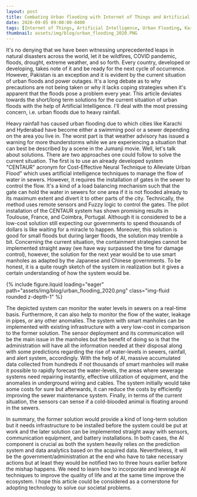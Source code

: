 ```yaml
---
layout: post
title: Combating Urban flooding with Internet of Things and Artificial Intelligence
date: 2020-09-05 09:00:00-0400
tags: [Internet of Things, Artificial Intelligence, Urban Flooding, Karachi, Pakistan]
thumbnail: assets/img/blog/urban_flooding_2020.PNG
---
```


It's no denying that we have been witnessing unprecedented leaps in natural disasters across the world, let it be wildfires, COVID pandemic, floods, drought, extreme weather, and so forth. Every country, developed or developing, takes note of it and be ready for the next cycle of occurrence. However, Pakistan is an exception and it is evident by the current situation of urban floods and power outages. It's a long debate as to why precautions are not being taken or why it lacks coping strategies when it's apparent that the floods pose a problem every year. This article deviates towards the short/long term solutions for the current situation of urban floods with the help of Artificial Intelligence. I'll deal with the most pressing concern, i.e. urban floods due to heavy rainfall.

Heavy rainfall has caused urban flooding due to which cities like Karachi and Hyderabad have become either a swimming pool or a sewer depending on the area you live in. The worst part is that weather advisory has issued a warning for more thunderstorms while we are experiencing a situation that can best be described by a scene in the Jumanji movie. Well, let's talk about solutions. There are two approaches one could follow to solve the current situation. The first is to use an already developed system "CENTAUR" acronym for Cost-Effective Neural Technique to Alleviate Urban Flood" which uses artificial intelligence techniques to manage the flow of water in sewers. However, it requires the installation of gates in the sewer to control the flow. It's a kind of a load balancing mechanism such that the gate can hold the water in sewers for one area if it is not flooded already to its maximum extent and divert it to other parts of the city. Technically, the method uses remote sensors and Fuzzy logic to control the gates. The pilot installation of the CENTAUR system has shown promising results in Toulouse, France, and Coimbra, Portugal. Although it is considered to be a low-cost solution still expecting our governments to spend thousands of dollars is like waiting for a miracle to happen. Moreover, this solution is good for small floods but during larger floods, the solution may tremble a bit. Concerning the current situation, the containment strategies cannot be implemented straight away (we have way surpassed the time for damage control), however, the solution for the next year would be to use smart manholes as adapted by the Japanese and Chinese governments. To be honest, it is a quite rough sketch of the system in realization but it gives a certain understanding of how the system would be.

{% include figure.liquid loading="eager" path="assets/img/blog/urban_flooding_2020.png" class="img-fluid rounded z-depth-1" %}


The depicted system can monitor the water levels in sewers on a real-time basis. Furthermore, it can also help to monitor the flow of the water, leakage in pipes, or any other anomalies. The system with smart manholes can be implemented with existing infrastructure with a very low-cost in comparison to the former solution. The sensor deployment and its communication will be the main issue in the manholes but the benefit of doing so is that the administration will have all the information needed at their disposal along with some predictions regarding the rise of water-levels in sewers, rainfall, and alert system, accordingly. With the help of AI, massive accumulated data collected from hundreds if not thousands of smart manholes will make it possible to rapidly forecast the water-levels, the areas where sewerage systems need repairing instantly, effective utilization of equipment, and the anomalies in underground wiring and cables. The system initially would take some costs for sure but afterwards, it can reduce the costs by efficiently improving the sewer maintenance system. Finally, in terms of the current situation, the sensors can sense if a cold-blooded animal is floating around in the sewers.

In summary, the former solution would provide a kind of long-term solution but it needs infrastructure to be installed before the system could be put at work and the later solution can be implemented straight away with sensors, communication equipment, and battery installations. In both cases, the AI component is crucial as both the system heavily relies on the prediction system and data analytics based on the acquired data. Nevertheless, it will be the government/administration at the end who have to take necessary actions but at least they would be notified two to three hours earlier before the mishap happens. We need to learn how to incorporate and leverage AI techniques to improve the quality of life and at the same time improve the ecosystem. I hope this article could be considered as a cornerstone for adopting technology to solve our societal problems.